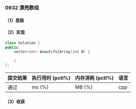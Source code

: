 ### 0932 漂亮数组

#### （1）思路

#### （2）实现

```cpp
class Solution {
public:
    vector<int> beautifulArray(int N) {

    }
};
```

| 提交结果 | 执行用时 (pctl%) | 内存消耗 (pctl%) | 语言 |
|:---------|:-----------------|:-----------------|:-----|
| 通过     |  ms (%)   |  MB (%)  | cpp  |

#### （3）收获
